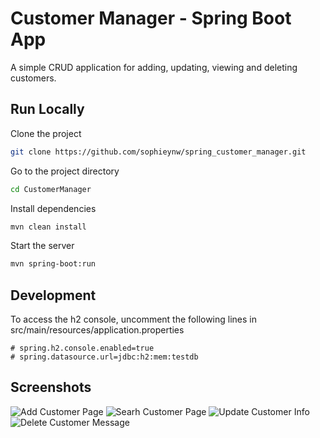 
# Customer Manager - Spring Boot App

A simple CRUD application for adding, updating, viewing and deleting customers.


## Run Locally

Clone the project

```bash
git clone https://github.com/sophieynw/spring_customer_manager.git
```

Go to the project directory

```bash
cd CustomerManager
```

Install dependencies

```bash
mvn clean install
```

Start the server

```bash
mvn spring-boot:run
```

## Development

To access the h2 console, uncomment the following lines in src/main/resources/application.properties
```
# spring.h2.console.enabled=true
# spring.datasource.url=jdbc:h2:mem:testdb
```

## Screenshots

![Add Customer Page](https://sophiewang-images.s3.us-east-1.amazonaws.com/Screenshot+2025-02-12+at+7.53.02%E2%80%AFPM.png)
![Searh Customer Page](https://sophiewang-images.s3.us-east-1.amazonaws.com/Screenshot+2025-02-12+at+7.53.26%E2%80%AFPM.png)
![Update Customer Info](https://sophiewang-images.s3.us-east-1.amazonaws.com/Screenshot+2025-02-12+at+7.53.38%E2%80%AFPM.png)
![Delete Customer Message](https://sophiewang-images.s3.us-east-1.amazonaws.com/Screenshot+2025-02-12+at+7.53.43%E2%80%AFPM.png)
